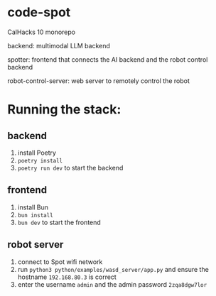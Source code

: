 # code-spot
CalHacks 10 monorepo

backend: multimodal LLM backend

spotter: frontend that connects the AI backend and the robot control backend

robot-control-server: web server to remotely control the robot

# Running the stack:

## backend
1. install Poetry
2. `poetry install`
3. `poetry run dev` to start the backend

## frontend
1. install Bun
2. `bun install`
3. `bun dev` to start the frontend

## robot server
1. connect to Spot wifi network
2. run `python3 python/examples/wasd_server/app.py` and ensure the hostname `192.168.80.3` is correct
3. enter the username `admin` and the admin password `2zqa8dgw7lor`
